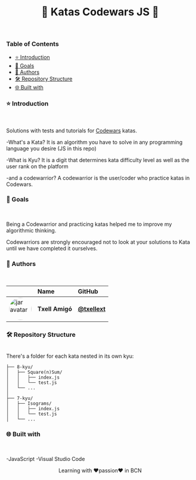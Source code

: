 <br>
<h1 align="center"> 🥋 Katas Codewars JS 🥋</h1>
<br>

### Table of Contents

- [⭐ Introduction](#⭐-introduction)
- [🦋 Goals](#🦋-goals)
- [👷 Authors](#👷-authors)
- [🛠️ Repository Structure](#🛠️-repository-structure)
- [🌐 Built with](#🌐-built-with)


### ⭐ Introduction
<br>

Solutions with tests and tutorials for <a href="https://www.codewars.com">Codewars</a> katas.

-What's a Kata?
It is an algorithm you have to solve in any programming language you desire (JS in this repo)

-What is Kyu?
It is a digit that determines kata difficulty level as well as the user rank on the platform

-and a codewarrior?
A codewarrior is the user/coder who practice katas in Codewars. 


### 🦋 Goals
<br>

Being a Codewarrior and practicing katas helped me to improve my algorithmic thinking.

Codewarriors are strongly encouraged not to look at your solutions to Kata until we have completed it ourselves.


### 👷 Authors
<br>

|                     | Name                | GitHub              |
| :------------------ | :------------------ | :------------------ |
| <a href="https://github.com/txellext"><img src="https://avatars.githubusercontent.com/u/108218084?v=4" width="60" height="60" style="border-radius: 50%" alt="jar avatar"></a> | **Txell Amigó** | [**@txellext**](https://github.com/txellext) | 


### 🛠️ Repository Structure
<br>
There's a folder for each kata nested in its own kyu:

```ascii
├── 8-kyu/
│   ├── Square(n)Sum/
│   │   ├── index.js
│   │   └── test.js
│   └── ...
│
├── 7-kyu/
│   ├── Isograms/
│   │   ├── index.js
│   │   └── test.js
│   └── ...
```

### 🌐 Built with
<br>

-JavaScript
-Visual Studio Code



<p align="center"> Learning with ❤️passion❤️ in BCN</p>